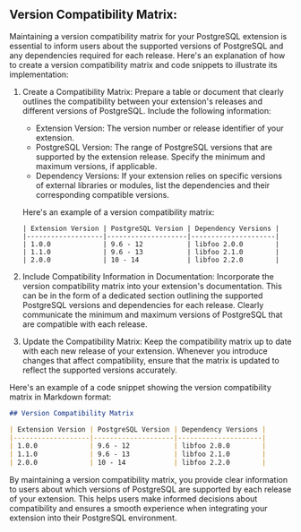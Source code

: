## Version Compatibility Matrix:
Maintaining a version compatibility matrix for your PostgreSQL extension is essential to inform users about the supported versions of PostgreSQL and any dependencies required for each release. Here's an explanation of how to create a version compatibility matrix and code snippets to illustrate its implementation:

1. Create a Compatibility Matrix: Prepare a table or document that clearly outlines the compatibility between your extension's releases and different versions of PostgreSQL. Include the following information:

   - Extension Version: The version number or release identifier of your extension.
   - PostgreSQL Version: The range of PostgreSQL versions that are supported by the extension release. Specify the minimum and maximum versions, if applicable.
   - Dependency Versions: If your extension relies on specific versions of external libraries or modules, list the dependencies and their corresponding compatible versions.

   Here's an example of a version compatibility matrix:

   ```
   | Extension Version | PostgreSQL Version | Dependency Versions |
   |-------------------|--------------------|---------------------|
   | 1.0.0             | 9.6 - 12           | libfoo 2.0.0        |
   | 1.1.0             | 9.6 - 13           | libfoo 2.1.0        |
   | 2.0.0             | 10 - 14            | libfoo 2.2.0        |
   ```

2. Include Compatibility Information in Documentation: Incorporate the version compatibility matrix into your extension's documentation. This can be in the form of a dedicated section outlining the supported PostgreSQL versions and dependencies for each release. Clearly communicate the minimum and maximum versions of PostgreSQL that are compatible with each release.

3. Update the Compatibility Matrix: Keep the compatibility matrix up to date with each new release of your extension. Whenever you introduce changes that affect compatibility, ensure that the matrix is updated to reflect the supported versions accurately.

Here's an example of a code snippet showing the version compatibility matrix in Markdown format:

```markdown
## Version Compatibility Matrix

| Extension Version | PostgreSQL Version | Dependency Versions |
|-------------------|--------------------|---------------------|
| 1.0.0             | 9.6 - 12           | libfoo 2.0.0        |
| 1.1.0             | 9.6 - 13           | libfoo 2.1.0        |
| 2.0.0             | 10 - 14            | libfoo 2.2.0        |
```

By maintaining a version compatibility matrix, you provide clear information to users about which versions of PostgreSQL are supported by each release of your extension. This helps users make informed decisions about compatibility and ensures a smooth experience when integrating your extension into their PostgreSQL environment.

